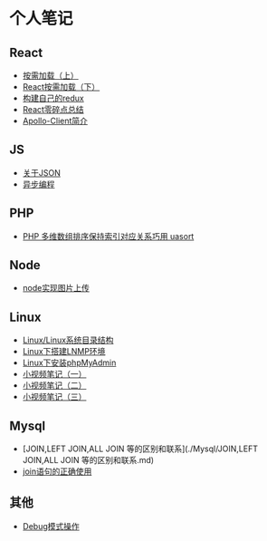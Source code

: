 # 个人笔记

## React

* [按需加载（上）](/React/按需加载（上）.md)
* [React按需加载（下）](/React/React按需加载（下）.md)
* [构建自己的redux](/React/构建自己的redux.md)
* [React零碎点总结](/React/React零碎点总结.md)
* [Apollo-Client简介](/React/Apollo-Client简介.md)

## JS

* [关于JSON](./JavaScript/关于JSON.md)
* [异步编程](./JavaScript/异步编程.md)

## PHP

* [PHP 多维数组排序保持索引对应关系巧用 uasort](./PHP/PHP多维数组排序-保持索引对应关系,巧用uasort.md)

## Node

* [node实现图片上传](./Node/node实现图片上传.md)

## Linux

* [Linux/Linux系统目录结构](./Linux/Linux系统目录结构.md)
* [Linux下搭建LNMP环境](./Linux/Linux下搭建LNMP环境.md)
* [Linux下安装phpMyAdmin](./Linux/Linux下安装phpMyAdmin.md)
* [小视频笔记（一）](./Linux/小视频笔记（一）.md)
* [小视频笔记（二）](./Linux/小视频笔记(二).md)
* [小视频笔记（三）](./Linux/小视频笔记(三).md)

## Mysql

* [JOIN,LEFT JOIN,ALL JOIN 等的区别和联系](./Mysql/JOIN,LEFT JOIN,ALL JOIN 等的区别和联系.md)
* [join语句的正确使用](./Mysql/join语句的正确使用.md)

## 其他

* [Debug模式操作](其他/Debug模式操作.md)

